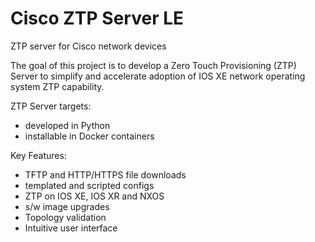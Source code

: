 # Cisco ZTP Server LE
ZTP server for Cisco network devices

The goal of this project is to develop a Zero Touch Provisioning (ZTP) Server to simplify and accelerate adoption of IOS XE network operating system ZTP capability.

ZTP Server targets:
- developed in Python
- installable in Docker containers

Key Features:
- TFTP and HTTP/HTTPS file downloads
- templated and scripted configs
- ZTP on IOS XE, IOS XR and NXOS
- s/w image upgrades
- Topology validation
- Intuitive user interface
